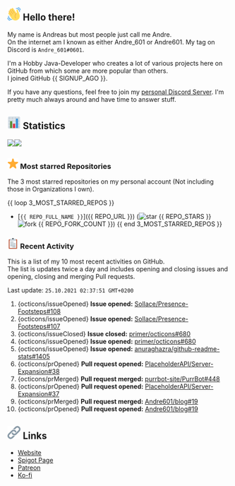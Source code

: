 <!-- Links -->
[purr]: https://purrbot.site
[discord]: https://discord.gg/6dazXp6
[website]: https://andre601.ch
[spigot]: https://www.spigotmc.org/resources/authors/56829/
[patreon]: https://patreon.com/andre_601
[ko-fi]: https://ko-fi.com/andre_601

<!-- SVGs -->
[star]: https://cdn.jsdelivr.net/gh/Readme-Workflows/Readme-Icons@main/icons/octicons/StarredRepository.svg
[fork]: https://cdn.jsdelivr.net/gh/Readme-Workflows/Readme-Icons@main/icons/octicons/ForkedRepository.svg

## <img alt="emoji" src="https://raw.githubusercontent.com/twitter/twemoji/master/assets/svg/1f44b.svg" height="30em"> Hello there!
My name is Andreas but most people just call me Andre.  
On the internet am I known as either Andre_601 or Andre601. My tag on Discord is `Andre_601#0601`.

I'm a Hobby Java-Developer who creates a lot of various projects here on GitHub from which some are more popular than others.  
I joined GitHub {{ SIGNUP_AGO }}.

If you have any questions, feel free to join my [personal Discord Server][discord]. I'm pretty much always around and have time to answer stuff.

## <img alt="emoji" src="https://raw.githubusercontent.com/twitter/twemoji/master/assets/svg/1f4ca.svg" height="30em"> Statistics
<img height="195px" src="https://github-readme-stats.vercel.app/api?username=Andre601&show_icons=true&hide_rank=true&title_color=3498db&bg_color=ffffff00&text_color=718096&disable_animations=true"><img height="195px" src="https://github-readme-stats.vercel.app/api/top-langs?username=Andre601&layout=compact&title_color=3498db&bg_color=ffffff00&text_color=718096">

### <img alt="emoji" src="https://raw.githubusercontent.com/twitter/twemoji/master/assets/svg/2b50.svg" height="25em"> Most starred Repositories
The 3 most starred repositories on my personal account (Not including those in Organizations I own).

{{ loop 3_MOST_STARRED_REPOS }}
- [`{{ REPO_FULL_NAME }}`]({{ REPO_URL }}) (![star] {{ REPO_STARS }} ![fork] {{ REPO_FORK_COUNT }})
{{ end 3_MOST_STARRED_REPOS }}

### <img alt="emoji" src="https://raw.githubusercontent.com/twitter/twemoji/master/assets/svg/1f4cb.svg" height="25em"> Recent Activity
This is a list of my 10 most recent activities on GitHub.  
The list is updates twice a day and includes opening and closing issues and opening, closing and merging Pull requests.

<!--RECENT_ACTIVITY:last_update-->
Last update: `25.10.2021 02:37:51 GMT+0200`
<!--RECENT_ACTIVITY:last_update_end-->
<!--RECENT_ACTIVITY:start-->
1. {octicons/issueOpened} **Issue opened:** [Sollace/Presence-Footsteps#108](https://github.com/Sollace/Presence-Footsteps/issues/108)
2. {octicons/issueOpened} **Issue opened:** [Sollace/Presence-Footsteps#107](https://github.com/Sollace/Presence-Footsteps/issues/107)
3. {octicons/issueClosed} **Issue closed:** [primer/octicons#680](https://github.com/primer/octicons/issues/680)
4. {octicons/issueOpened} **Issue opened:** [primer/octicons#680](https://github.com/primer/octicons/issues/680)
5. {octicons/issueOpened} **Issue opened:** [anuraghazra/github-readme-stats#1405](https://github.com/anuraghazra/github-readme-stats/issues/1405)
6. {octicons/prOpened} **Pull request opened:** [PlaceholderAPI/Server-Expansion#38](https://github.com/PlaceholderAPI/Server-Expansion/pull/38)
7. {octicons/prMerged} **Pull request merged:** [purrbot-site/PurrBot#448](https://github.com/purrbot-site/PurrBot/pull/448)
8. {octicons/prOpened} **Pull request opened:** [PlaceholderAPI/Server-Expansion#37](https://github.com/PlaceholderAPI/Server-Expansion/pull/37)
9. {octicons/prMerged} **Pull request merged:** [Andre601/blog#19](https://github.com/Andre601/blog/pull/19)
10. {octicons/prOpened} **Pull request opened:** [Andre601/blog#19](https://github.com/Andre601/blog/pull/19)
<!--RECENT_ACTIVITY:end-->

## <img alt="emoji" src="https://raw.githubusercontent.com/twitter/twemoji/master/assets/svg/1f517.svg" height="30em"> Links
- [Website]
- [Spigot Page][spigot]
- [Patreon]
- [Ko-fi]
